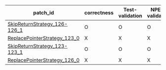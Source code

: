  | patch_id |correctness |Test-validation |NPEX-validation |
 |--- | --- | --- | --- | 
 | [SkipReturnStrategy_126-126_1](./patches/SkipReturnStrategy_126-126_1/patch.java#L126) | O | O | O | 
 | [ReplacePointerStrategy_123_0](./patches/ReplacePointerStrategy_123_0/patch.java#L124) | X | X | X | 
 | [SkipReturnStrategy_123-123_1](./patches/SkipReturnStrategy_123-123_1/patch.java#L124) | O | O | O | 
 | [ReplacePointerStrategy_126_0](./patches/ReplacePointerStrategy_126_0/patch.java#L127) | X | X | X | 

